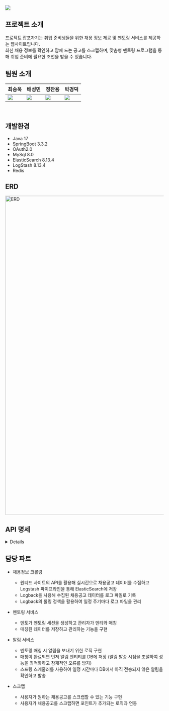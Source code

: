 <img src="https://capsule-render.vercel.app/api?type=waving&color=auto&height=200&section=header&text=J4JG&fontSize=80&fontColor=ffffff" align="center"/>

## 프로젝트 소개
프로젝트 잡포자기는 취업 준비생들을 위한 채용 정보 제공 및 멘토링 서비스를 제공하는 웹사이트입니다.  
최신 채용 정보를 확인하고 맘에 드는 공고를 스크랩하며, 맞춤형 멘토링 프로그램을 통해 취업 준비에 필요한 조언을 받을 수 있습니다.

## 팀원 소개
| 최승욱 | 배성민 | 정찬용 | 박경덕 |
|--------|--------|--------|--------|
|[<img src="https://img.shields.io/badge/Github-Link-ffffff?logo=Github">](https://github.com/miniato2) | [<img src="https://img.shields.io/badge/Github-Link-ffffff?logo=Github">](https://github.com/mini-xi) | [<img src="https://img.shields.io/badge/Github-Link-ffffff?logo=Github">](https://github.com/jcy168942) | [<img src="https://img.shields.io/badge/Github-Link-ffffff?logo=Github">](https://github.com/virtue14) | 
<br>  

## 개발환경
- Java 17
- SpringBoot 3.3.2
- OAuth2.0
- MySql 8.0
- ElasticSearch 8.13.4
- LogStash 8.13.4
- Redis

## ERD
<img width="1016" alt="ERD" src="https://github.com/user-attachments/assets/b6bdfea6-4b52-4c92-b62f-bae387532a33">

## API 명세
<details>
  <img src="https://github.com/user-attachments/assets/7e0c1db6-c9f4-4b48-8364-43806b6f0fca" width="24%" align="top">
  <img src="https://github.com/user-attachments/assets/64051a7e-8b36-4897-b009-c5cb480a9ce4" width="24%" align="top">
  <img src="https://github.com/user-attachments/assets/8db47e89-26c6-4e16-8bff-b42868b02895" width="24%" align="top">
  <img src="https://github.com/user-attachments/assets/b9c295a5-55fb-4eff-a34f-00114c7d9f85" width="24%" align="top">
  
</details>

## 담당 파트

- 채용정보 크롤링
  - 원티드 사이트의 API를 활용해 실시간으로 채용공고 데이터를 수집하고 Logstash 파이프라인을 통해 ElasticSearch에 저장
  - Logback을 사용해 수집된 채용공고 데이터를 로그 파일로 기록 
  - Logback의 롤링 정책을 활용하여 일정 주기마다 로그 파일을 관리

- 멘토링 서비스
  - 멘토가 멘토링 세션을 생성하고 관리자가 멘티와 매칭
  - 매칭된 데이터를 저장하고 관리하는 기능을 구현

- 알림 서비스
  - 멘토링 매칭 시 알림을 보내기 위한 로직 구현
  - 매칭이 완료되면 먼저 알림 엔티티를 DB에 저장 (알림 발송 시점을 조절하여 성능을 최적화하고 잠재적인 오류를 방지)
  - 스프링 스케줄러를 사용하여 일정 시간마다 DB에서 아직 전송되지 않은 알림을 확인하고 발송

- 스크랩
  - 사용자가 원하는 채용공고를 스크랩할 수 있는 기능 구현
  - 사용자가 채용공고를 스크랩하면 포인트가 추가되는 로직과 연동
